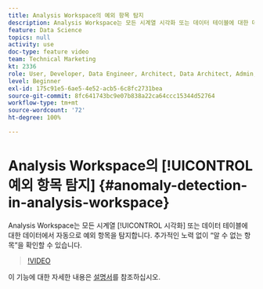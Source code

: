 ```yaml
---
title: Analysis Workspace의 예외 항목 탐지
description: Analysis Workspace는 모든 시계열 시각화 또는 데이터 테이블에 대한 데이터에서 자동으로 예외 항목을 탐지합니다. 추가적인 노력 없이 “알 수 없는 항목”을 확인할 수 있습니다.
feature: Data Science
topics: null
activity: use
doc-type: feature video
team: Technical Marketing
kt: 2336
role: User, Developer, Data Engineer, Architect, Data Architect, Admin, Leader
level: Beginner
exl-id: 175c91e5-6ae5-4e52-acb5-6c8fc2731bea
source-git-commit: 8fc641743bc9e07b838a22ca64ccc15344d52764
workflow-type: tm+mt
source-wordcount: '72'
ht-degree: 100%

---
```


# Analysis Workspace의 [!UICONTROL 예외 항목 탐지] {#anomaly-detection-in-analysis-workspace}

Analysis Workspace는 모든 시계열 [!UICONTROL 시각화] 또는 데이터 테이블에 대한 데이터에서 자동으로 예외 항목을 탐지합니다. 추가적인 노력 없이 “알 수 없는 항목”을 확인할 수 있습니다.

>[!VIDEO](https://video.tv.adobe.com/v/25444/?quality=12&learn=on)

이 기능에 대한 자세한 내용은 [설명서](https://experienceleague.adobe.com/docs/analytics/analyze/analysis-workspace/virtual-analyst/anomaly-detection/anomaly-detection.html?lang=ko)를 참조하십시오.
